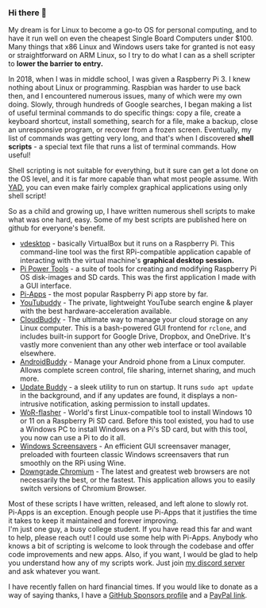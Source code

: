 ### Hi there 👋

My dream is for Linux to become a go-to OS for personal computing, and to have it run well on even the cheapest Single Board Computers under $100. Many things that x86 Linux and Windows users take for granted is not easy or straightforward on ARM Linux, so I try to do what I can as a shell scripter to **lower the barrier to entry.**  

In 2018, when I was in middle school, I was given a Raspberry Pi 3. I knew nothing about Linux or programming. Raspbian was harder to use back then, and I encountered numerous issues, many of which were my own doing. Slowly, through hundreds of Google searches, I began making a list of useful terminal commands to do specific things: copy a file, create a keyboard shortcut, install something, search for a file, make a backup, close an unresponsive program, or recover from a frozen screen. Eventually, my list of commands was getting very long, and that's when I discovered **shell scripts** - a special text file that runs a list of terminal commands. How useful!  

Shell scripting is not suitable for everything, but it sure can get a lot done on the OS level, and it is far more capable than what most people assume. With [YAD](http://smokey01.com/yad/), you can even make fairly complex graphical applications using only shell script!

So as a child and growing up, I have written numerous shell scripts to make what was one hard, easy. Some of my best scripts are published here on github for everyone's benefit.

- [vdesktop](https://github.com/Botspot/vdesktop) - basically VirtualBox but it runs on a Raspberry Pi. This command-line tool was the first RPi-compatible application capable of interacting with the virtual machine's **graphical desktop session.**  
- [Pi Power Tools](https://github.com/Botspot/Pi-Power-Tools) - a suite of tools for creating and modifying Raspberry Pi OS disk-images and SD cards. This was the first application I made with a GUI interface.  
- [Pi-Apps](https://github.com/Botspot/pi-apps) - the most popular Raspberry Pi app store by far.
- [YouTubuddy](https://github.com/Botspot/youtubuddy) - The private, lightweight YouTube search engine & player with the best hardware-acceleration available.
- [CloudBuddy](https://github.com/Botspot/cloudbuddy) - The ultimate way to manage your cloud storage on any Linux computer. This is a bash-powered GUI frontend for `rclone`, and includes built-in support for Google Drive, Dropbox, and OneDrive. It's vastly more convenient than any other web interface or tool available elsewhere.
- [AndroidBuddy](https://github.com/Botspot/androidbuddy) - Manage your Android phone from a Linux computer. Allows complete screen control, file sharing, internet sharing, and much more.
- [Update Buddy](https://github.com/Botspot/update-buddy) - a sleek utility to run on startup. It runs `sudo apt update` in the background, and if any updates are found, it displays a non-intrusive notification, asking permission to install updates.
- [WoR-flasher](https://github.com/Botspot/wor-flasher) - World's first Linux-compatible tool to install Windows 10 or 11 on a Raspberry Pi SD card. Before this tool existed, you had to use a Windows PC to install Windows on a Pi's SD card, but with this tool, you now can use a Pi to do it all.
- [Windows Screensavers](https://github.com/Botspot/Screensavers) - An efficient GUI screensaver manager, preloaded with fourteen classic Windows screensavers that run smoothly on the RPi using Wine.
- [Downgrade Chromium](https://www.raspberrypi.org/forums/viewtopic.php?f=63&t=308303) - The latest and greatest web browsers are not necessarily the best, or the fastest. This application allows you to easily switch versions of Chromium Browser.

Most of these scripts I have written, released, and left alone to slowly rot. Pi-Apps is an exception. Enough people use Pi-Apps that it justifies the time it takes to keep it maintained and forever improving.  
I'm just one guy, a busy college student. If you have read this far and want to help, please reach out! I could use some help with Pi-Apps. Anybody who knows a bit of scripting is welcome to look through the codebase and offer code improvements and new apps. Also, if you want, I would be glad to help you understand how any of my scripts work. Just join [my discord server](https://discord.gg/RXSTvaUvuu) and ask whatever you want.

I have recently fallen on hard financial times. If you would like to donate as a way of saying thanks, I have a [GitHub Sponsors profile](https://github.com/sponsors/Botspot) and a [PayPal link](https://www.paypal.com/donate/?hosted_button_id=97LDEFVY5AU4G).
